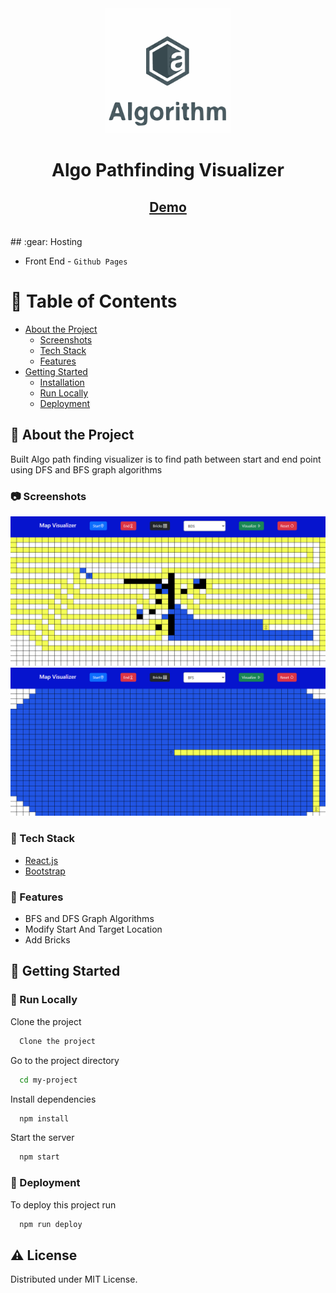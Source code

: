 <div align="center">

  <img src="assets/algo.png" alt="logo" width="200" height="auto" />
  <h1>Algo Pathfinding Visualizer</h1>
   
<h2>
    <a href="https://algo-visualizer-board.vercel.app/">Demo</a>
  </h2>
</div>

<br />
<!-- Hosting -->
## :gear: Hosting

  - Front End  - `Github Pages`

<!-- Table of Contents -->
# :notebook_with_decorative_cover: Table of Contents

- [About the Project](#star2-about-the-project)
  * [Screenshots](#camera-screenshots)
  * [Tech Stack](#space_invader-tech-stack)
  * [Features](#dart-features)
- [Getting Started](#toolbox-getting-started)
  * [Installation](#gear-installation)
  * [Run Locally](#running-run-locally)
  * [Deployment](#triangular_flag_on_post-deployment)


<!-- About the Project -->
## :star2: About the Project
  Built Algo path finding visualizer is to find path between start and end point using DFS and BFS graph algorithms 

<!-- Screenshots -->
### :camera: Screenshots

<div align="center"> 
  <img src="assets/ps1.PNG" alt="screenshot" />
</div>
<div align="center"> 
  <img src="assets/ps2.PNG" alt="screenshot" />
</div>


<!-- TechStack -->
### :space_invader: Tech Stack

  <ul>
    <li><a href="https://reactjs.org/">React.js</a></li>
    <li><a href="https://getbootstrap.com/">Bootstrap</a></li>
  </ul>
    


<!-- Features -->
### :dart: Features

- BFS and DFS Graph Algorithms
- Modify Start And Target Location
- Add Bricks



<!-- Getting Started -->
## 	:toolbox: Getting Started

<!-- Run Locally -->
### :running: Run Locally

Clone the project

```bash
  Clone the project
```

Go to the project directory

```bash
  cd my-project
```

Install dependencies

```bash
  npm install
```

Start the server

```bash
  npm start
```


<!-- Deployment -->
### :triangular_flag_on_post: Deployment

To deploy this project run

```bash
  npm run deploy
```


<!-- License -->
## :warning: License

Distributed under MIT License.


